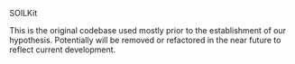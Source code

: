 SOILKit 

This is the original codebase used mostly prior to the establishment of our hypothesis. Potentially will be removed or refactored in the near future to reflect current development.


